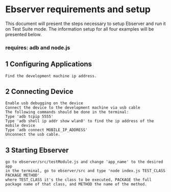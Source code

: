 # Ebserver requirements and setup

This document will present the steps necessary to setup Ebserver and run it on Test Suite mode.
The information setup for all four examples will be presented below.

### requires: adb and node.js

## 1 Configuring Applications
    Find the development machine ip address.

## 2 Connecting Device
    Enable usb debugging on the device
    Connect the device to the development machine via usb cable
    The following commands should be done in the terminal:
    Type 'adb tcpip 5555'
    Type 'adb shell ip addr show wlan0' to find the ip address of the mobile device
    Type 'adb connect MOBILE_IP_ADDRESS'
    Unconnect the usb cable.

## 3 Starting Ebserver
    go to ebserver/src/testModule.js and change 'app_name' to the desired app
    in the terminal, go to ebserver/src and type 'node index.js TEST_CLASS PACKAGE METHOD'
    where TEST_CLASS it's the class to be executed, PACKAGE the full package name of that class, and METHOD the name of the method.
